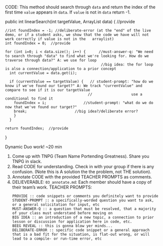 
CODE: This method should search through `data` and return the index of the first time `value` appears in `data`. If `value` is not in `data` return -1.

  public int linearSearch(int targetValue, ArrayList<Integer> data) {        //provide

    //int foundIndex = -1; //deliberate-error (at the "end" of the live demo, or if a student asks, we show that the code we have will not work correctly if value is not in the   arraylist)
    int foundIndex = 0;  //provide
    
    for (int i=0; i < data.size(); i++) {      //must-answer-q: "We need to search through "data" to find what we're looking for. How do we traverse through data?" A: we use for loop
                                                //big idea: the for loop is also a connection/application to a prior concept 
      int currentValue = data.get(i);   
      
      if (currentValue == targetValue) {   // student-prompt: "how do we know if we've found our target?" A: We track "currentValue" and compare to see if it is our targetValue
                                          //                  use a conditional to find it
        foundIndex = i;                 //student-prompt: "what do we do now that we've found our target?"
        break;                      //big idea?/deliberate error?
        }
      }
      
    return foundIndex;  //provide
  }



Dynamic Duo work! ~20 min
1. Come up with TNPG (Team Name Portending Greatness). Share you TNPG in slack.
2. Read CODE for understanding. Check in with your group if there is any confusion. (Note this is A solution the the problem, not THE solution).
3. Annotate CODE with the provided TEACHER PROMPTS as comments.
4. DELIEVERABLE: `03_annotate.md`: Each member should have a copy of their team’s work.
  TEACHER PROMPTS:
    ```
    PROVIDE :: code snippets or comments you definitely want to provide
    STUDENT-PROMPT :: a specifically-worded question you want to ask, or a general solicitation for input, etc
    MUST-ANSWER-Q :: a question that must be resolved, that a majority of your class must understand before moving on
    BIG IDEA :: an introduction of a new topic, a connection to prior lesson or discussion for application here in code, etc.
    BEEG REVEAL :: this is gonna blow yer minds...
    DELIBERATE-ERROR :: specific code snippet or a general approach that is a bad fit for the situation, is flat-out wrong, or will lead to a compile- or run-time error, etc
